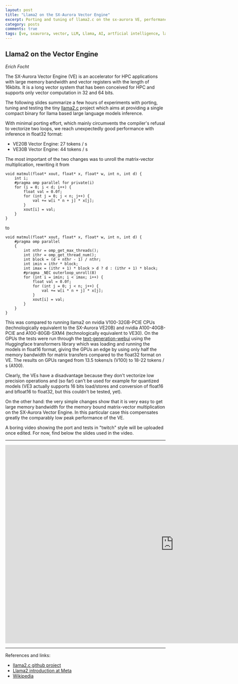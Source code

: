 ```yaml
---
layout: post
title: "Llama2 on the SX-Aurora Vector Engine"
excerpt: Porting and tuning of llama2.c on the sx-aurora VE, performance measurements and comparison.
category: posts
comments: true
tags: [ve, sxaurora, vector, LLM, Llama, AI, artficial intelligence, large language models, performance]
---
```


## Llama2 on the Vector Engine

*Erich Focht*

The SX-Aurora Vector Engine (VE) is an accelerator for HPC
applications with large memory bandwidth and vector registers with the
length of 16kbits. It is a long vector system that has been conceived
for HPC and supports only vector computation in 32 and 64 bits.

The following slides summarize a few hours of experiments with
porting, tuning and testing the tiny
[llama2.c](https://github.com/karpathy/llama2.c) project which aims at
providing a single compact binary for llama based large language models
inference.

With minimal porting effort, which mainly circumvents the compiler's
refusal to vectorize two loops, we reach unexpectedly good performance
with inference in float32 format:

* VE20B Vector Engine: 27 tokens / s
* VE30B Vector Engine: 44 tokens / s

The most important of the two changes was to unroll the matrix-vector
multiplication, rewriting it from
```
void matmul(float* xout, float* x, float* w, int n, int d) {
    int i;
    #pragma omp parallel for private(i)
    for (i = 0; i < d; i++) {
        float val = 0.0f;
        for (int j = 0; j < n; j++) {
            val += w[i * n + j] * x[j];
        }
        xout[i] = val;
    }
}
```
to
```
void matmul(float* xout, float* x, float* w, int n, int d) {
    #pragma omp parallel
    {    
        int nthr = omp_get_max_threads();
        int ithr = omp_get_thread_num();
        int block = (d + nthr - 1) / nthr;
        int imin = ithr * block;
        int imax = (ithr + 1) * block > d ? d : (ithr + 1) * block;
        #pragma _NEC outerloop_unroll(8)
        for (int i = imin; i < imax; i++) {
            float val = 0.0f;
            for (int j = 0; j < n; j++) {
                val += w[i * n + j] * x[j];
            }
            xout[i] = val;
        }
    }
}
```

This was compared to running llama2 on nvidia V100-32GB-PCIE CPUs
(technologically equivalent to the SX-Aurora VE20B) and nvidia
A100-40GB-PCIE and A100-80GB-SXM4 (technologically equivalent to
VE30). On the GPUs the tests were run through the
[text-generation-webui](https://github.com/oobabooga/text-generation-webui)
using the Huggingface transformers library which was loading and
running the models in float16 format, giving the GPUs an edge by using
only half the memory bandwidth for matrix transfers compared to the
float32 format on VE. The results on GPUs ranged from 13.5 tokens/s
(V100) to 18-22 tokens / s (A100).

Clearly, the VEs have a disadvantage because they don't vectorize low
precision operations and (so far) can't be used for example for
quantized models (VE3 actually supports 16 bits load/stores and
conversion of float16 and bfloat16 to float32, but this couldn't be
tested, yet).

On the other hand: the very simple changes show that it is very easy
to get large memory bandwidth for the memory bound matrix-vector
multiplication on the SX-Aurora Vector Engine. In this particular case
this compensates greatly the comparably low peak performance of the
VE.

A boring video showing the port and tests in "twitch" style will be
uploaded once edited. For now, find below the slides used in the video.

---

<iframe src="https://docs.google.com/presentation/d/e/2PACX-1vQE93wVjSkKonEDzFnH9ezipFOD-sG8sahyesohjGks1pDNe7hRbeqShG5TSX5rAbI7wN4PC45CvSbF/embed?start=false&loop=false&delayms=3000" frameborder="0" width="1058" height="624" allowfullscreen="true" mozallowfullscreen="true" webkitallowfullscreen="true"></iframe>

---

References and links:

* [llama2.c github project](https://github.com/karpathy/llama2.c)
* [Llama2 introduction at Meta](https://ai.meta.com/llama/)
* [Wikipedia](https://en.wikipedia.org/wiki/SX-Aurora_TSUBASA)
